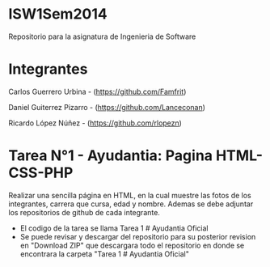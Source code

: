 ISW1Sem2014
===========

Repositorio para la asignatura de Ingenieria de Software


Integrantes
===========
Carlos Guerrero Urbina - (https://github.com/Famfrit)

Daniel Guiterrez Pizarro - (https://github.com/Lanceconan)

Ricardo López Núñez - (https://github.com/rlopezn)


Tarea N°1 - Ayudantia: Pagina HTML-CSS-PHP
==========================================

Realizar una sencilla página en HTML, en la cual muestre las fotos de los integrantes, carrera que cursa, edad y nombre.
Ademas se debe adjuntar los repositorios de github de cada integrante.


- El codigo de la tarea se llama Tarea 1 # Ayudantia Oficial
- Se puede revisar y descargar del repositorio para su posterior revision en "Download ZIP" que descargara todo el repositorio en donde se encontrara la carpeta "Tarea 1 # Ayudantia Oficial" 

